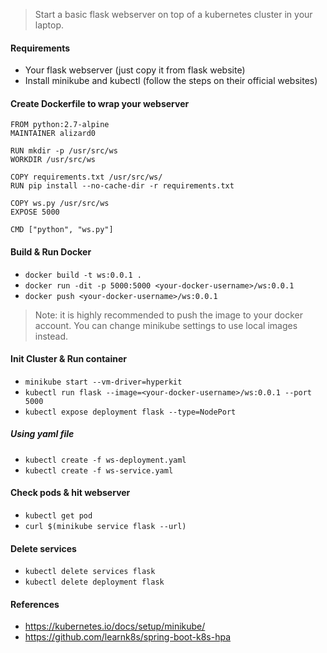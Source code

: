 > Start a basic flask webserver on top of a kubernetes cluster in your laptop.

#### Requirements
* Your flask webserver (just copy it from flask website)
* Install minikube and kubectl (follow the steps on their official websites)

#### Create Dockerfile to wrap your webserver
```
FROM python:2.7-alpine
MAINTAINER alizard0

RUN mkdir -p /usr/src/ws
WORKDIR /usr/src/ws

COPY requirements.txt /usr/src/ws/
RUN pip install --no-cache-dir -r requirements.txt

COPY ws.py /usr/src/ws
EXPOSE 5000

CMD ["python", "ws.py"]
```

#### Build & Run Docker
* `docker build -t ws:0.0.1 .`
* `docker run -dit -p 5000:5000 <your-docker-username>/ws:0.0.1`
* `docker push <your-docker-username>/ws:0.0.1`

> Note: it is highly recommended to push the image to your docker account. You can change minikube settings to use local images instead.

#### Init Cluster & Run container
* `minikube start --vm-driver=hyperkit`
* `kubectl run flask --image=<your-docker-username>/ws:0.0.1 --port 5000`
* `kubectl expose deployment flask --type=NodePort`

##### Using yaml file
* `kubectl create -f ws-deployment.yaml`
* `kubectl create -f ws-service.yaml`

#### Check pods & hit webserver
* `kubectl get pod`
* `curl $(minikube service flask --url)`

#### Delete services
* `kubectl delete services flask`
* `kubectl delete deployment flask`

#### References
* https://kubernetes.io/docs/setup/minikube/
* https://github.com/learnk8s/spring-boot-k8s-hpa
